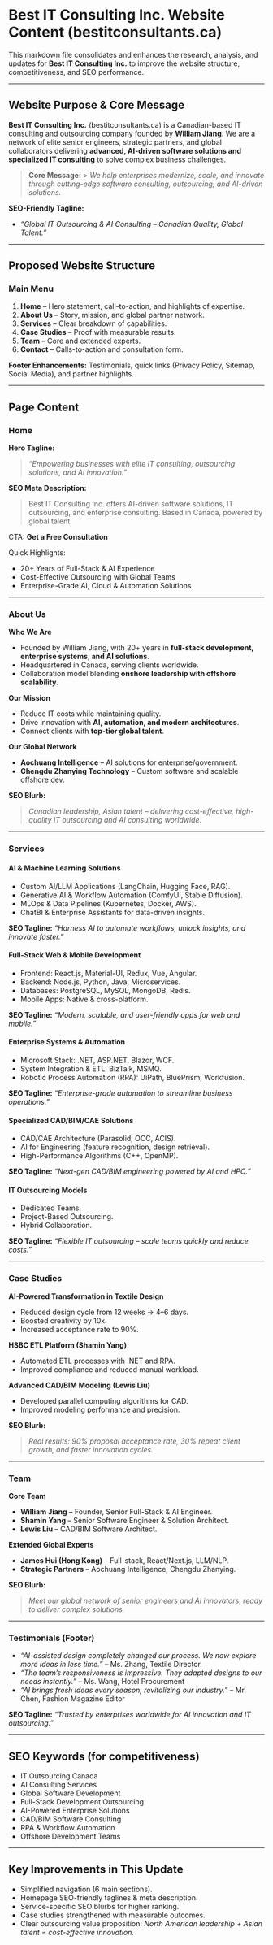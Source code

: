 # Best IT Consulting Inc. Website Content (bestitconsultants.ca)

This markdown file consolidates and enhances the research, analysis, and updates for **Best IT
Consulting Inc.** to improve the website structure, competitiveness, and SEO performance.

---

## Website Purpose & Core Message

**Best IT Consulting Inc.** (bestitconsultants.ca) is a Canadian-based IT consulting and outsourcing
company founded by **William Jiang**. We are a network of elite senior engineers, strategic
partners, and global collaborators delivering **advanced, AI-driven software solutions and
specialized IT consulting** to solve complex business challenges.

> **Core Message:** > _We help enterprises modernize, scale, and innovate through cutting-edge
> software consulting, outsourcing, and AI-driven solutions._

**SEO-Friendly Tagline:**

- _“Global IT Outsourcing & AI Consulting – Canadian Quality, Global Talent.”_

---

## Proposed Website Structure

### Main Menu

1. **Home** – Hero statement, call-to-action, and highlights of expertise.
2. **About Us** – Story, mission, and global partner network.
3. **Services** – Clear breakdown of capabilities.
4. **Case Studies** – Proof with measurable results.
5. **Team** – Core and extended experts.
6. **Contact** – Calls-to-action and consultation form.

**Footer Enhancements:** Testimonials, quick links (Privacy Policy, Sitemap, Social Media), and
partner highlights.

---

## Page Content

### Home

**Hero Tagline:**

> _“Empowering businesses with elite IT consulting, outsourcing solutions, and AI innovation.”_

**SEO Meta Description:**

> Best IT Consulting Inc. offers AI-driven software solutions, IT outsourcing, and enterprise
> consulting. Based in Canada, powered by global talent.

CTA: **Get a Free Consultation**

Quick Highlights:

- 20+ Years of Full-Stack & AI Experience
- Cost-Effective Outsourcing with Global Teams
- Enterprise-Grade AI, Cloud & Automation Solutions

---

### About Us

**Who We Are**

- Founded by William Jiang, with 20+ years in **full-stack development, enterprise systems, and AI
  solutions**.
- Headquartered in Canada, serving clients worldwide.
- Collaboration model blending **onshore leadership with offshore scalability**.

**Our Mission**

- Reduce IT costs while maintaining quality.
- Drive innovation with **AI, automation, and modern architectures**.
- Connect clients with **top-tier global talent**.

**Our Global Network**

- **Aochuang Intelligence** – AI solutions for enterprise/government.
- **Chengdu Zhanying Technology** – Custom software and scalable offshore dev.

**SEO Blurb:**

> _Canadian leadership, Asian talent – delivering cost-effective, high-quality IT outsourcing and AI
> consulting worldwide._

---

### Services

#### AI & Machine Learning Solutions

- Custom AI/LLM Applications (LangChain, Hugging Face, RAG).
- Generative AI & Workflow Automation (ComfyUI, Stable Diffusion).
- MLOps & Data Pipelines (Kubernetes, Docker, AWS).
- ChatBI & Enterprise Assistants for data-driven insights.

**SEO Tagline:** _“Harness AI to automate workflows, unlock insights, and innovate faster.”_

#### Full-Stack Web & Mobile Development

- Frontend: React.js, Material-UI, Redux, Vue, Angular.
- Backend: Node.js, Python, Java, Microservices.
- Databases: PostgreSQL, MySQL, MongoDB, Redis.
- Mobile Apps: Native & cross-platform.

**SEO Tagline:** _“Modern, scalable, and user-friendly apps for web and mobile.”_

#### Enterprise Systems & Automation

- Microsoft Stack: .NET, ASP.NET, Blazor, WCF.
- System Integration & ETL: BizTalk, MSMQ.
- Robotic Process Automation (RPA): UiPath, BluePrism, Workfusion.

**SEO Tagline:** _“Enterprise-grade automation to streamline business operations.”_

#### Specialized CAD/BIM/CAE Solutions

- CAD/CAE Architecture (Parasolid, OCC, ACIS).
- AI for Engineering (feature recognition, design retrieval).
- High-Performance Algorithms (C++, OpenMP).

**SEO Tagline:** _“Next-gen CAD/BIM engineering powered by AI and HPC.”_

#### IT Outsourcing Models

- Dedicated Teams.
- Project-Based Outsourcing.
- Hybrid Collaboration.

**SEO Tagline:** _“Flexible IT outsourcing – scale teams quickly and reduce costs.”_

---

### Case Studies

**AI-Powered Transformation in Textile Design**

- Reduced design cycle from 12 weeks → 4–6 days.
- Boosted creativity by 10x.
- Increased acceptance rate to 90%.

**HSBC ETL Platform (Shamin Yang)**

- Automated ETL processes with .NET and RPA.
- Improved compliance and reduced manual workload.

**Advanced CAD/BIM Modeling (Lewis Liu)**

- Developed parallel computing algorithms for CAD.
- Improved modeling performance and precision.

**SEO Blurb:**

> _Real results: 90% proposal acceptance rate, 30% repeat client growth, and faster innovation
> cycles._

---

### Team

**Core Team**

- **William Jiang** – Founder, Senior Full-Stack & AI Engineer.
- **Shamin Yang** – Senior Software Engineer & Solution Architect.
- **Lewis Liu** – CAD/BIM Software Architect.

**Extended Global Experts**

- **James Hui (Hong Kong)** – Full-stack, React/Next.js, LLM/NLP.
- **Strategic Partners** – Aochuang Intelligence, Chengdu Zhanying.

**SEO Blurb:**

> _Meet our global network of senior engineers and AI innovators, ready to deliver complex
> solutions._

---

### Testimonials (Footer)

- _“AI-assisted design completely changed our process. We now explore more ideas in less time.”_ –
  Ms. Zhang, Textile Director
- _“The team’s responsiveness is impressive. They adapted designs to our needs instantly.”_ – Ms.
  Wang, Hotel Procurement
- _“AI brings fresh ideas every season, revitalizing our industry.”_ – Mr. Chen, Fashion Magazine
  Editor

**SEO Tagline:** _“Trusted by enterprises worldwide for AI innovation and IT outsourcing.”_

---

## SEO Keywords (for competitiveness)

- IT Outsourcing Canada
- AI Consulting Services
- Global Software Development
- Full-Stack Development Outsourcing
- AI-Powered Enterprise Solutions
- CAD/BIM Software Consulting
- RPA & Workflow Automation
- Offshore Development Teams

---

## Key Improvements in This Update

- Simplified navigation (6 main sections).
- Homepage SEO-friendly taglines & meta description.
- Service-specific SEO blurbs for higher ranking.
- Case studies strengthened with measurable outcomes.
- Clear outsourcing value proposition: _North American leadership + Asian talent = cost-effective
  innovation._
